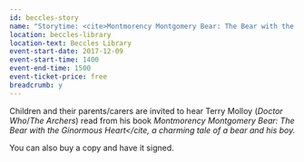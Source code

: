 ```yaml
---
id: beccles-story
name: "Storytime: <cite>Montmorency Montgomery Bear: The Bear with the Ginormous Heart</cite>, by Terry Molloy"
location: beccles-library
location-text: Beccles Library
event-start-date: 2017-12-09
event-start-time: 1400
event-end-time: 1500
event-ticket-price: free
breadcrumb: y
---
```


Children and their parents/carers are invited to hear Terry Molloy (<cite>Doctor Who</cite>/<cite>The Archers</cite>) read from his book <cite>Montmorency Montgomery Bear: The Bear with the Ginormous Heart</cite, a charming tale of a bear and his boy.

You can also buy a copy and have it signed.
